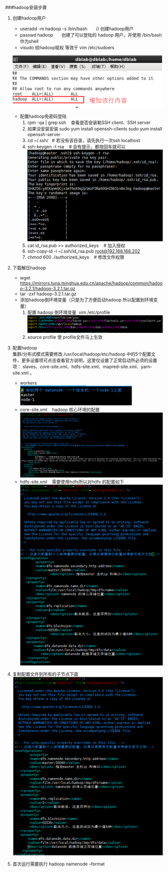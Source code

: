 ###hadoop安装步骤
 1. 创建hadoop用户
    * useradd -m hadoop -s /bin/bash    &nbsp;&nbsp;&nbsp;&nbsp;&nbsp;&nbsp;// 创建hadoop用户
    * passwd hadoop &nbsp;&nbsp;&nbsp;&nbsp;&nbsp;&nbsp;创建了可以登陆的 hadoop 用户，并使用 /bin/bash 作为shell
    * visudo 给hadoop赋权  等效于 vim /etc/sudoers
    
    ![](./1.png)
    * 配置hadoop免密码登陆
        1. rpm -qa | grep ssh   &nbsp;&nbsp; 查看是否安装勒SSH client、SSH server
        2. 如果没安装安装 sudo yum install openssh-clients sudo yum install openssh-server
        3. cd ~/.ssh/   &nbsp;&nbsp;# 若没有该目录，请先执行一次ssh localhost
        4. ssh-keygen -t rsa  &nbsp;&nbsp; # 会有提示，都按回车就可以<br/>
        ![](./2.png)
        5. cat id_rsa.pub >> authorized_keys &nbsp;&nbsp; # 加入授权
        6. ssh-copy-id -i  ~/.ssh/id_rsa.pub root@192.168.168.202 
        7. chmod 600 ./authorized_keys &nbsp;&nbsp; # 修改文件权限
 2. 下载解压hadoop 
    * wget https://mirrors.tuna.tsinghua.edu.cn/apache/hadoop/common/hadoop-3.2.1/hadoop-3.2.1.tar.gz
    * tar -zxf  hadoop-3.2.1.tar.gz
    * 添加hadoop倒环境变量（只是为了方便启动hadoop 所以配置到环境变量）
        1. 配置 hadoop 倒环境变量&nbsp;&nbsp;vim /etc/profile<br/>
        ![](./3.png)
        2. source profile 使 profile文件马上生效
 3. 配置hadoop<br/>
    集群/分布式模式需要修改 /usr/local/hadoop/etc/hadoop 中的5个配置文件，更多设置项可点击查看官方说明，这里仅设置了正常启动所必须的设置项： slaves、core-site.xml、hdfs-site.xml、mapred-site.xml、yarn-site.xml 。
    * workers &nbsp;&nbsp;<br/>
    ![](./4.png)
    * core-site.xml &nbsp;&nbsp; hadoop 核心环境的配置<br/>
    ![](./5.png)
    * hdfs-site.xml &nbsp;&nbsp; 需要使用hdfs所以对hdfs 的配置如下<br/>
    ![](./6.png)
 4. 复制配置文件到所有的子节点下面<br/>
    ![](./7.png)
 5. 首次运行需要执行  hadoop namenode –format
